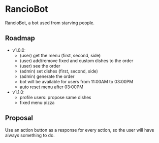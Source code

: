 # RancioBot
RancioBot, a bot used from starving people.

## Roadmap
- v1.0.0:
  - (user) get the menu (first, second, side)
  - (user) add/remove fixed and custom dishes to the order
  - (user) see the order
  - (admin) set dishes (first, second, side)
  - (admin) generate the order
  - bot will be available for users from 11:00AM to 03:00PM
  - auto reset menu after 03:00PM
- v1.1.0:
  - profile users: propose same dishes
  - fixed menu pizza

## Proposal
Use an action button as a response for every action, so the user will have always something to do.
